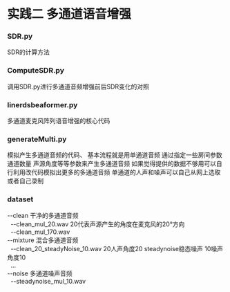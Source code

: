 # 实践二 多通道语音增强 

### SDR.py 
SDR的计算方法 

### ComputeSDR.py 
调用SDR.py进行多通道音频增强前后SDR变化的对照 

### linerdsbeaformer.py 
多通道麦克风阵列语音增强的核心代码

### generateMulti.py 
模拟产生多通道音频的代码、
基本流程就是用单通道音频 通过指定一些房间参数 通道数量 声源角度等等参数来产生多通道音频
如果觉得提供的数据不够用可以自行利用改代码模拟出更多的多通道音频
单通道的人声和噪声可以自己从网上选取或者自己录制



### dataset 
--clean 干净的多通道音频\
&nbsp;&nbsp;--clean_mul_20.wav 20代表声源产生的角度在麦克风的20°方向\
&nbsp;&nbsp;--clean_mul_170.wav\
--mixture  混合多通道音频\
&nbsp;&nbsp;--clean_20_steadyNoise_10.wav  20人声角度20 steadynoise稳态噪声 10噪声角度10 \
&nbsp;&nbsp;... \
--noise 多通道噪声音频\
&nbsp;&nbsp;--steadynoise_mul_10.wav 
